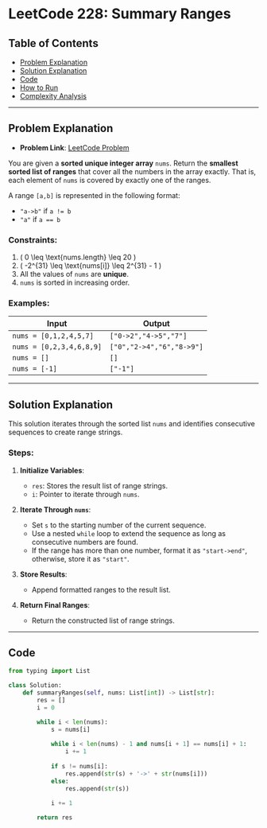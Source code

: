 # LeetCode 228: Summary Ranges

## Table of Contents
- [Problem Explanation](#problem-explanation)
- [Solution Explanation](#solution-explanation)
- [Code](#code)
- [How to Run](#how-to-run)
- [Complexity Analysis](#complexity-analysis)

---

## Problem Explanation

- **Problem Link**: [LeetCode Problem](https://leetcode.com/problems/summary-ranges/)

You are given a **sorted unique integer array** `nums`. Return the **smallest sorted list of ranges** that cover all the numbers in the array exactly. That is, each element of `nums` is covered by exactly one of the ranges.

A range `[a,b]` is represented in the following format:

- `"a->b"` if `a != b`
- `"a"` if `a == b`

### Constraints:
1. \( 0 \leq \text{nums.length} \leq 20 \)
2. \( -2^{31} \leq \text{nums[i]} \leq 2^{31} - 1 \)
3. All the values of `nums` are **unique**.
4. `nums` is sorted in increasing order.

### Examples:

| Input               | Output                |
|-------------------- |---------------------- |
| `nums = [0,1,2,4,5,7]` | `["0->2","4->5","7"]` |
| `nums = [0,2,3,4,6,8,9]` | `["0","2->4","6","8->9"]` |
| `nums = []`          | `[]`                   |
| `nums = [-1]`        | `["-1"]`                |

---

## Solution Explanation

This solution iterates through the sorted list `nums` and identifies consecutive sequences to create range strings.

### Steps:

1. **Initialize Variables**:
   - `res`: Stores the result list of range strings.
   - `i`: Pointer to iterate through `nums`.

2. **Iterate Through `nums`**:
   - Set `s` to the starting number of the current sequence.
   - Use a nested `while` loop to extend the sequence as long as consecutive numbers are found.
   - If the range has more than one number, format it as `"start->end"`, otherwise, store it as `"start"`.

3. **Store Results**:
   - Append formatted ranges to the result list.

4. **Return Final Ranges**:
   - Return the constructed list of range strings.

---

## Code

```python
from typing import List

class Solution:
    def summaryRanges(self, nums: List[int]) -> List[str]:
        res = []
        i = 0

        while i < len(nums):
            s = nums[i]
            
            while i < len(nums) - 1 and nums[i + 1] == nums[i] + 1:
                i += 1
            
            if s != nums[i]:
                res.append(str(s) + '->' + str(nums[i]))
            else:
                res.append(str(s))
            
            i += 1

        return res
